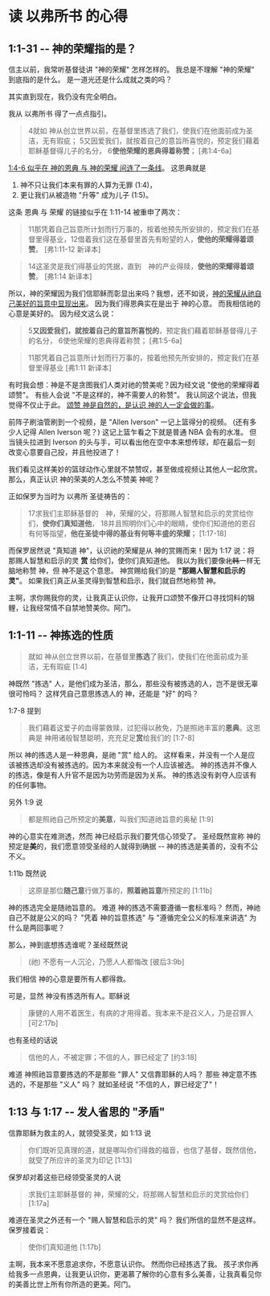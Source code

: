 # 读 以弗所书 的心得 

## 1:1-31 -- 神的荣耀指的是？

信主以前，我常听基督徒讲 "神的荣耀" 怎样怎样的。
我总是不理解 "神的荣耀" 到底指的是什么。
是一道光还是什么成就之类的吗？

其实直到现在，我仍没有完全明白。

我从 以弗所书 得了一点点指引。

> 4就如 神从创立世界以前，在基督里拣选了我们，使我们在他面前成为圣洁，无有瑕疵； 5又因爱我们，就按着自己的意旨所喜悦的，预定我们藉着耶稣基督得儿子的名分， 6**使他荣耀的恩典得着称赞**； [弗1:4-6a]

<ins>1:4-6 似乎在 神的恩典 与 神的荣耀 间连了一条线</ins>。
这恩典就是
1. 神不只让我们本来有罪的人算为无罪 (1:4)，
2. 更让我们从被造物 "升等" 成为儿子 (1:5)。

这条 恩典 与 荣耀 的链接似乎在 1:11-14 被重申了两次：

> 11那凭着自己旨意所计划而行万事的，按着他预先所安排的，预定我们在基督里得基业，12借着我们这在基督里首先有盼望的人，**使他的荣耀得着颂赞**。 [弗1:11-12 新译本] 

> 14这圣灵是我们得基业的凭据，直到　神的产业得赎，**使他的荣耀得着颂赞**。 [弗1:14 新译本] 

所以，神的荣耀因为我们信耶稣而彰显出来吗？我想，还不如说，<ins>神的荣耀从祂自己美好的旨意中显现出来</ins>。
因为我们得恩典实在是出于 神的心意。
而我相信祂的心意是美好的。
因为经文这么说：

> 5**又因爱我们，就按着自己的意旨所喜悦的**，预定我们藉着耶稣基督得儿子的名分， 6使他荣耀的恩典得着称赞； [弗1:5-6a]

> 11那凭着自己旨意所计划而行万事的，按着他预先所安排的，预定我们在基督里得基业 [弗1:11 新译本] 

有时我会想：神是不是贪图我们人类对祂的赞美呢？因为经文说 "使他的荣耀得着颂赞"。
有些人会说 "不是这样的，神不需要人的称赞"。
我认同这个说法，但我觉得不仅止于此。
<ins>颂赞 神是自然的，是认识 神的人一定会做的事</ins>。

前阵子刷油管刷到一个视频，是 "Allen Iverson" 一记上篮得分的视频。
(还有多少人记得 Allen Iverson 呢？) 
这记上篮乍看之下就是普通 NBA 会有的水准。
但当镜头拉进到 Iverson 的头与手，可以看出他在空中本来想传球，却在最后一刻改变心意要自己投，并且他投进了！

我们看见这样美妙的篮球动作心里就不禁赞叹，甚至做成视频让其他人一起欣赏。
那么，真正认识 神的荣美的人怎么不赞美 神呢？

正如保罗为当时为 以弗所 圣徒祷告的：

> 17求我们主耶稣基督的　神，荣耀的父，将那赐人智慧和启示的灵赏给你们，**使你们真知道他**， 18并且照明你们心中的眼睛，使你们知道他的恩召有何等指望，**他在圣徒中得的基业有何等丰盛的荣耀**； [1:17-18] 

而保罗居然说 "真知道 神"，认识祂的荣耀是从 神的赏赐而来！因为 1:17 说：将那赐人智慧和启示的灵 **赏** 给你们，使你们真知道他。
我以为我们要像~~北韩~~一样无脑地称赞 神，但 神不是这个意思。
神赏赐给我们的是 **"那赐人智慧和启示的灵"**。
如果我们真正从圣灵得到智慧和启示，我们就自然地称赞 神。

主啊，求你赐我你的灵，让我真正认识你，让我开口颂赞不像开口寻找饲料的锦鲤，让我经常情不自禁地赞美你。阿门。

## 1:1-11 -- 神拣选的性质

> 就如 神从创立世界以前，在基督里**拣选**了我们，使我们在他面前成为圣洁，无有瑕疵 [1:4] 

神既然 "拣选" 人，是他们成为圣洁，那么，那些没有被拣选的人，岂不是很无辜很可怜吗？
这样凭自己意思拣选人的 神，还能是 "好" 的吗？

1:7-8 提到 

> 我们藉着这爱子的血得蒙救赎，过犯得以赦免，乃是照祂丰富的**恩典**。这恩典是 神用诸般智慧聪明，充充足足**赏**给我们的 [1:7-8] 

所以 神的拣选人是一种恩典，是祂 "赏" 给人的。
这样看来，并没有一个人是应该被拣选却没有被拣选的。因为本来就没有一个人应该被选。
神的拣选并不像人的拣选，像是有人升官不是因为功劳而是因为关系。
神的拣选没有剥夺人应该有的任何事物。

另外 1:9 说

> 都是照祂自己所预定的**美意**，叫我们知道祂旨意的奥秘 [1:9] 

神的心意实在难测透，然而 神已经启示我们要凭信心领受了。
圣经既然宣称 神的预定是**美**的，我们愿意领受圣经的人就得到确据 -- 神的拣选是美善的，没有不公不义。

1:11b 既然说 

> 这原是那位**随己意**行做万事的，**照着祂旨意**所预定的 [1:11b] 

神的拣选完全是随祂旨意的。
难道 神的拣选不需要遵循一套标准吗？
然而，神祂自己不就是公义的吗？
"凭着 神的旨意拣选" 与 "遵循完全公义的标准来讲选" 为什么是两回事呢？

那么，神到底想拣选谁呢？圣经既然说 

> (祂) 不愿有一人沉沦，乃愿人人都悔改 [彼后3:9b]

我们相信 神的心意是要所有人都得救。

可是，显然 神没有拣选所有人。耶稣说

> 康健的人用不着医生，有病的才用得着。我本来不是召义人，乃是召罪人 [可2:17b] 

也有圣经的话说

> 信他的人，不被定罪；不信的人，罪已经定了 [约3:18] 

难道 神照祂旨意要拣选的不是那些 "罪人" 又信靠耶稣的人吗？
那些 神定意不拣选的，不是那些 "义人" 吗？
就如圣经说 "不信的人，罪已经定了"！

## 1:13 与 1:17 -- 发人省思的 "矛盾" 

信靠耶稣为救主的人，就领受圣灵，如 1:13 说

> 你们既听见真理的道，就是哪叫你们得救的福音，也信了基督，既然信他，就受了所应许的圣灵为印记 [1:13] 

保罗却对着这些已经领受圣灵的人说 

> 求我们主耶稣基督的 神，荣耀的父，将那赐人智慧和启示的灵赏给你们 [1:17a] 

难道在圣灵之外还有一个 "赐人智慧和启示的灵" 吗？
我们所信的显然不是这样。 
保罗接着说：

> 使你们真知道他 [1:17b]

主啊，我本来不愿意追求你，不愿意认识你。
然而你已经拣选了我。
孩子求你再给我多一点恩典，让我更认识你，更渴慕了解你的心意有多么美善，让我真看见你的美善比世上所有你所造的更美。阿门。